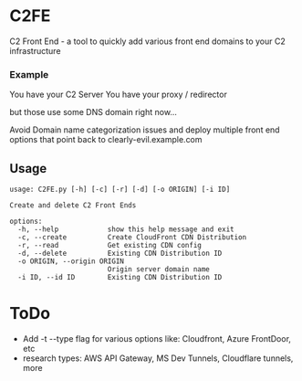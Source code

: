 # C2FE
C2 Front End - a tool to quickly add various front end domains to your C2 infrastructure

### Example

You have your C2 Server
You have your proxy / redirector

but those use some DNS domain right now... 

Avoid Domain name categorization issues and deploy multiple front end options that point back to clearly-evil.example.com

## Usage 
``` 
usage: C2FE.py [-h] [-c] [-r] [-d] [-o ORIGIN] [-i ID]

Create and delete C2 Front Ends

options:
  -h, --help            show this help message and exit
  -c, --create          Create CloudFront CDN Distribution
  -r, --read            Get existing CDN config
  -d, --delete          Existing CDN Distribution ID
  -o ORIGIN, --origin ORIGIN
                        Origin server domain name
  -i ID, --id ID        Existing CDN Distribution ID
```

# ToDo
- Add -t --type flag for various options like: Cloudfront, Azure FrontDoor, etc
- research types: AWS API Gateway, MS Dev Tunnels, Cloudflare tunnels, more
